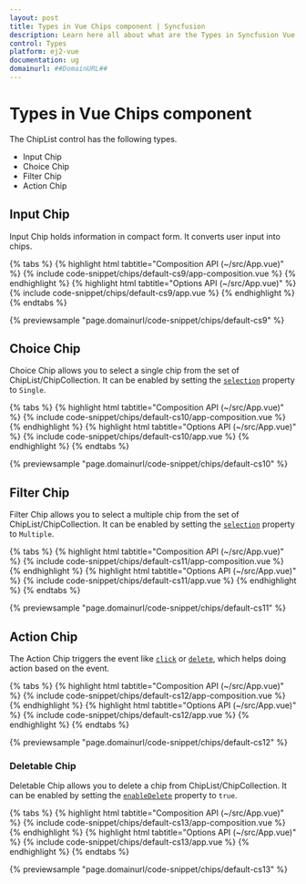 ```yaml
---
layout: post
title: Types in Vue Chips component | Syncfusion
description: Learn here all about what are the Types in Syncfusion Vue Chips component of Syncfusion Essential JS 2 and more.
control: Types 
platform: ej2-vue
documentation: ug
domainurl: ##DomainURL##
---
```


# Types in Vue Chips component

The ChipList control has the following types.

* Input Chip
* Choice Chip
* Filter Chip
* Action Chip

## Input Chip

Input Chip holds information in compact form. It converts user input into chips.

{% tabs %}
{% highlight html tabtitle="Composition API (~/src/App.vue)" %}
{% include code-snippet/chips/default-cs9/app-composition.vue %}
{% endhighlight %}
{% highlight html tabtitle="Options API (~/src/App.vue)" %}
{% include code-snippet/chips/default-cs9/app.vue %}
{% endhighlight %}
{% endtabs %}
        
{% previewsample "page.domainurl/code-snippet/chips/default-cs9" %}

## Choice Chip

Choice Chip allows you to select a single chip from the set of ChipList/ChipCollection. It can be enabled by setting the [`selection`](https://ej2.syncfusion.com/vue/documentation/api/chips/#selection) property to `Single`.

{% tabs %}
{% highlight html tabtitle="Composition API (~/src/App.vue)" %}
{% include code-snippet/chips/default-cs10/app-composition.vue %}
{% endhighlight %}
{% highlight html tabtitle="Options API (~/src/App.vue)" %}
{% include code-snippet/chips/default-cs10/app.vue %}
{% endhighlight %}
{% endtabs %}
        
{% previewsample "page.domainurl/code-snippet/chips/default-cs10" %}

## Filter Chip

Filter Chip allows you to select a multiple chip from the set of ChipList/ChipCollection. It can be enabled by setting the [`selection`](https://ej2.syncfusion.com/vue/documentation/api/chips/#selection) property to `Multiple`.

{% tabs %}
{% highlight html tabtitle="Composition API (~/src/App.vue)" %}
{% include code-snippet/chips/default-cs11/app-composition.vue %}
{% endhighlight %}
{% highlight html tabtitle="Options API (~/src/App.vue)" %}
{% include code-snippet/chips/default-cs11/app.vue %}
{% endhighlight %}
{% endtabs %}
        
{% previewsample "page.domainurl/code-snippet/chips/default-cs11" %}

## Action Chip

The Action Chip triggers the event like [`click`](https://ej2.syncfusion.com/vue/documentation/api/chips/#click) or [`delete`](https://ej2.syncfusion.com/vue/documentation/api/chips/#delete), which helps doing action based on the event.

{% tabs %}
{% highlight html tabtitle="Composition API (~/src/App.vue)" %}
{% include code-snippet/chips/default-cs12/app-composition.vue %}
{% endhighlight %}
{% highlight html tabtitle="Options API (~/src/App.vue)" %}
{% include code-snippet/chips/default-cs12/app.vue %}
{% endhighlight %}
{% endtabs %}
        
{% previewsample "page.domainurl/code-snippet/chips/default-cs12" %}

### Deletable Chip

Deletable Chip allows you to delete a chip from ChipList/ChipCollection. It can be enabled by setting the [`enableDelete`](https://ej2.syncfusion.com/vue/documentation/api/chips/#enabledelete) property to `true`.

{% tabs %}
{% highlight html tabtitle="Composition API (~/src/App.vue)" %}
{% include code-snippet/chips/default-cs13/app-composition.vue %}
{% endhighlight %}
{% highlight html tabtitle="Options API (~/src/App.vue)" %}
{% include code-snippet/chips/default-cs13/app.vue %}
{% endhighlight %}
{% endtabs %}
        
{% previewsample "page.domainurl/code-snippet/chips/default-cs13" %}